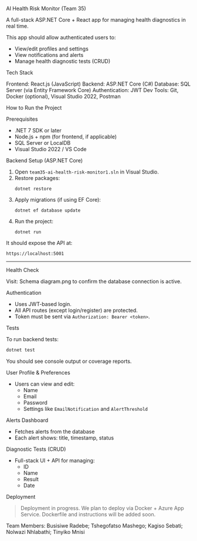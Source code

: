 AI Health Risk Monitor (Team 35)

A full-stack ASP.NET Core + React app for managing health diagnostics in real time.

This app should allow authenticated users to:
- View/edit profiles and settings
- View notifications and alerts
- Manage health diagnostic tests (CRUD)

Tech Stack

Frontend: React.js (JavaScript)
Backend: ASP.NET Core (C#)
Database: SQL Server (via Entity Framework Core)
Authentication: JWT
Dev Tools: Git, Docker (optional), Visual Studio 2022, Postman


How to Run the Project

Prerequisites
- .NET 7 SDK or later
- Node.js + npm (for frontend, if applicable)
- SQL Server or LocalDB
- Visual Studio 2022 / VS Code

Backend Setup (ASP.NET Core)
1. Open `team35-ai-health-risk-monitor1.sln` in Visual Studio.
2. Restore packages:
   ```
   dotnet restore
   ```
3. Apply migrations (if using EF Core):
   ```
   dotnet ef database update
   ```
4. Run the project:
   ```
   dotnet run
   ```

It should expose the API at:
```
https://localhost:5001
```

---

Health Check

Visit:
Schema diagram.png
to confirm the database connection is active.


Authentication

- Uses JWT-based login.
- All API routes (except login/register) are protected.
- Token must be sent via `Authorization: Bearer <token>`.


Tests

To run backend tests:
```bash
dotnet test
```

You should see console output or coverage reports.

User Profile & Preferences

- Users can view and edit:
  - Name
  - Email
  - Password
  - Settings like `EmailNotification` and `AlertThreshold`

Alerts Dashboard

- Fetches alerts from the database
- Each alert shows: title, timestamp, status

Diagnostic Tests (CRUD)

- Full-stack UI + API for managing:
  - ID
  - Name
  - Result
  - Date


Deployment

> Deployment in progress. We plan to deploy via Docker + Azure App Service.
Dockerfile and instructions will be added soon.

Team Members:
Busisiwe Radebe; 
Tshegofatso Mashego; 
Kagiso Sebati; 
Nolwazi Nhlabathi; 
Tinyiko Mnisi
 
